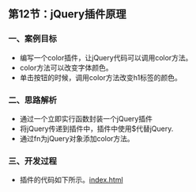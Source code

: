 ## 第12节：jQuery插件原理

### 一、案例目标

* 编写一个color插件，让jQuery代码可以调用color方法。
* color方法可以改变字体颜色。
* 单击按钮的时候，调用color方法改变h1标签的颜色。


### 二、思路解析

* 通过一个立即实行函数封装一个jQuery插件
* 将jQuery传递到插件中，插件中使用$代替jQuery.
* 通过fn为jQuery对象添加color方法。


### 三、开发过程

* 插件的代码如下所示。[index.html](https://github.com/xiaozhoulee/xiaozhou-examples/blob/master/03-jQuery/%E7%AC%AC12%E8%8A%82%EF%BC%9AjQuery%E6%8F%92%E4%BB%B6%E5%8E%9F%E7%90%86/index.html)
